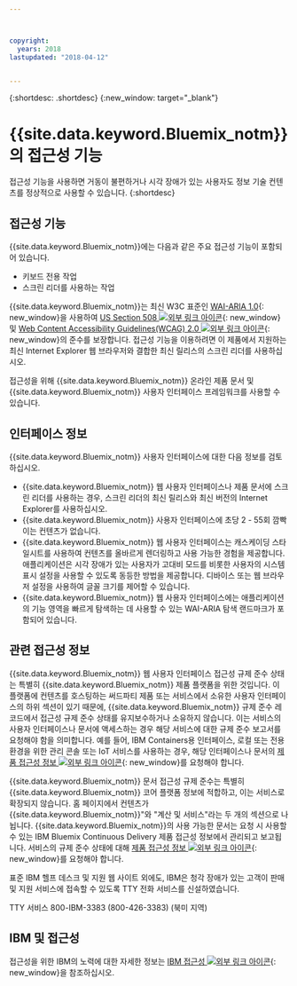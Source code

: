 ```yaml
---



copyright:
  years: 2018
lastupdated: "2018-04-12"


---
```


{:shortdesc: .shortdesc}
{:new_window: target="_blank"}

# {{site.data.keyword.Bluemix_notm}}의 접근성 기능

접근성 기능을 사용하면 거동이 불편하거나 시각 장애가 있는 사용자도 정보 기술 컨텐츠를 정상적으로 사용할 수 있습니다.
{:shortdesc}

## 접근성 기능

{{site.data.keyword.Bluemix_notm}}에는 다음과 같은 주요 접근성 기능이 포함되어 있습니다.

* 키보드 전용 작업
* 스크린 리더를 사용하는 작업

{{site.data.keyword.Bluemix_notm}}는 최신 W3C 표준인 [WAI-ARIA 1.0](http://www.w3.org/TR/wai-aria/){: new_window}을 사용하여 [US Section 508 ![외부 링크 아이콘](../../icons/launch-glyph.svg "외부 링크 아이콘")](https://www.access-board.gov/guidelines-and-standards/communications-and-it/about-the-section-508-standards/section-508-standards){: new_window} 및 [Web Content Accessibility Guidelines(WCAG) 2.0 ![외부 링크 아이콘](../../icons/launch-glyph.svg "외부 링크 아이콘")](http://www.w3.org/TR/WCAG20/){: new_window}의 준수를 보장합니다. 접근성 기능을 이용하려면 이 제품에서 지원하는 최신 Internet Explorer 웹 브라우저와 결합한 최신 릴리스의 스크린 리더를 사용하십시오.

접근성을 위해 {{site.data.keyword.Bluemix_notm}} 온라인 제품 문서 및 {{site.data.keyword.Bluemix_notm}} 사용자 인터페이스 프레임워크를 사용할 수 있습니다. 


## 인터페이스 정보
 
{{site.data.keyword.Bluemix_notm}} 사용자 인터페이스에 대한 다음 정보를 검토하십시오.

* {{site.data.keyword.Bluemix_notm}} 웹 사용자 인터페이스나 제품 문서에 스크린 리더를 사용하는 경우, 스크린 리더의 최신 릴리스와 최신 버전의 Internet Explorer를 사용하십시오. 
* {{site.data.keyword.Bluemix_notm}} 사용자 인터페이스에 초당 2 - 55회 깜빡이는 컨텐츠가 없습니다.
* {{site.data.keyword.Bluemix_notm}} 웹 사용자 인터페이스는 캐스케이딩 스타일시트를 사용하여 컨텐츠를 올바르게 렌더링하고 사용 가능한 경험을 제공합니다. 애플리케이션은 시각 장애가 있는 사용자가 고대비 모드를 비롯한 사용자의 시스템 표시 설정을 사용할 수 있도록 동등한 방법을 제공합니다. 디바이스 또는 웹 브라우저 설정을 사용하여 글꼴 크기를 제어할 수 있습니다.
* {{site.data.keyword.Bluemix_notm}} 웹 사용자 인터페이스에는 애플리케이션의 기능 영역을 빠르게 탐색하는 데 사용할 수 있는 WAI-ARIA 탐색 랜드마크가 포함되어 있습니다.


## 관련 접근성 정보

{{site.data.keyword.Bluemix_notm}} 웹 사용자 인터페이스 접근성 규제 준수 상태는 특별히 {{site.data.keyword.Bluemix_notm}} 제품 플랫폼을 위한 것입니다. 이 플랫폼에 컨텐츠를 호스팅하는 써드파티 제품 또는 서비스에서 소유한 사용자 인터페이스의 하위 섹션이 있기 때문에, {{site.data.keyword.Bluemix_notm}} 규제 준수 레코드에서 접근성 규제 준수 상태를 유지보수하거나 소유하지 않습니다. 이는 서비스의 사용자 인터페이스나 문서에 액세스하는 경우 해당 서비스에 대한 규제 준수 보고서를 요청해야 함을 의미합니다. 예를 들어, IBM Containers용 인터페이스, 로컬 또는 전용 환경을 위한 관리 콘솔 또는 IoT 서비스를 사용하는 경우, 해당 인터페이스나 문서의 [제품 접근성 정보 ![외부 링크 아이콘](../../icons/launch-glyph.svg "외부 링크 아이콘")](http://www-03.ibm.com/able/product_accessibility/index.html){: new_window}를 요청해야 합니다.

{{site.data.keyword.Bluemix_notm}} 문서 접근성 규제 준수는 특별히 {{site.data.keyword.Bluemix_notm}} 코어 플랫폼 정보에 적합하고, 이는 서비스로 확장되지 않습니다. 홈 페이지에서 컨텐츠가 {{site.data.keyword.Bluemix_notm}}"와 "계산 및 서비스"라는 두 개의 섹션으로 나뉩니다. {{site.data.keyword.Bluemix_notm}}의 사용 가능한 문서는 요청 시 사용할 수 있는 IBM Bluemix Continuous Delivery 제품 접근성 정보에서 관리되고 보고됩니다. 서비스의 규제 준수 상태에 대해 [제품 접근성 정보 ![외부 링크 아이콘](../../icons/launch-glyph.svg "외부 링크 아이콘")](http://www-03.ibm.com/able/product_accessibility/index.html){: new_window}를 요청해야 합니다.

표준 IBM 헬프 데스크 및 지원 웹 사이트 외에도, IBM은 청각 장애가 있는 고객이 판매 및 지원 서비스에 접속할 수 있도록 TTY 전화 서비스를 신설하였습니다.

TTY 서비스
800-IBM-3383 (800-426-3383)
(북미 지역)

## IBM 및 접근성

접근성을 위한 IBM의 노력에 대한 자세한 정보는 [IBM 접근성 ![외부 링크 아이콘](../../icons/launch-glyph.svg "외부 링크 아이콘")](www.ibm.com/able){: new_window}을 참조하십시오.
